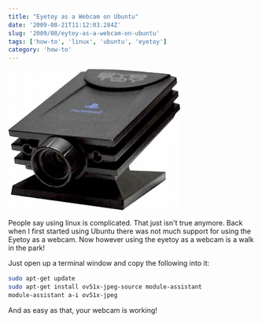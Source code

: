 ```yaml
---
title: "Eyetoy as a Webcam on Ubuntu"
date: '2009-08-21T11:12:03.284Z'
slug: '2009/08/eytoy-as-a-webcam-on-ubuntu'
tags: ['how-to', 'linux', 'ubuntu', 'eyetoy']
category: 'how-to'
---
```

![EyeToy.png](images/eyetoy.jpg)

People say using linux is complicated. That just isn't true anymore. Back when I first started using Ubuntu there was not much support for using the Eyetoy as a webcam. Now however using the eyetoy as a webcam is a walk in the park!

Just open up a terminal window and copy the following into it:

```bash
sudo apt-get update
sudo apt-get install ov51x-jpeg-source module-assistant
module-assistant a-i ov51x-jpeg
```

And as easy as that, your webcam is working!